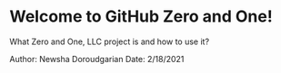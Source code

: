 # Welcome to GitHub Zero and One!

What Zero and One, LLC project is and how to use it?

Author: Newsha Doroudgarian
Date: 2/18/2021
